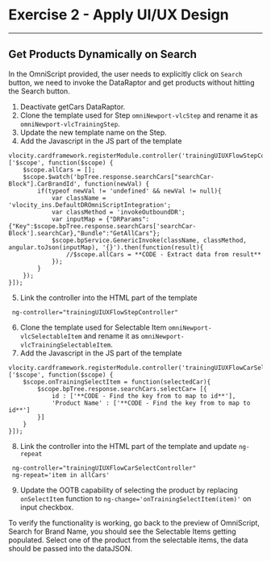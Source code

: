 # Exercise 2 - Apply UI/UX Design
--------

## Get Products Dynamically on Search
In the OmniScript provided, the user needs to explicitly click on `Search` button, we need to invoke the DataRaptor and get products without hitting the Search button.

1. Deactivate getCars DataRaptor.
2. Clone the template used for Step `omniNewport-vlcStep` and rename it as `omniNewport-vlcTrainingStep`.
3. Update the new template name on the Step.
4. Add the Javascript in the JS part of the template
```
vlocity.cardframework.registerModule.controller('trainingUIUXFlowStepController', ['$scope', function($scope) {
    $scope.allCars = [];
    $scope.$watch('bpTree.response.searchCars["searchCar-Block"].CarBrandId', function(newVal) {
        if(typeof newVal != 'undefined' && newVal != null){
            var className = 'vlocity_ins.DefaultDROmniScriptIntegration';
            var classMethod = 'invokeOutboundDR';  
            var inputMap = {"DRParams":{"Key":$scope.bpTree.response.searchCars['searchCar-Block'].searchCar},"Bundle":"GetAllCars"};
            $scope.bpService.GenericInvoke(className, classMethod, angular.toJson(inputMap), '{}').then(function(result){
                //$scope.allCars = **CODE - Extract data from result**
            });
        }
    });
}]);
```
5. Link the controller into the HTML part of the template
```
 ng-controller="trainingUIUXFlowStepController"
```
6. Clone the template used for Selectable Item `omniNewport-vlcSelectableItem` and rename it as `omniNewport-vlcTrainingSelectableItem`.
7. Add the Javascript in the JS part of the template
```
vlocity.cardframework.registerModule.controller('trainingUIUXFlowCarSelectController', ['$scope', function($scope) {
    $scope.onTrainingSelectItem = function(selectedCar){
        $scope.bpTree.response.searchCars.selectCar= [{
            id : ['**CODE - Find the key from to map to id**'],
            'Product Name' : ['**CODE - Find the key from to map to id**']
        }]
    }
}]);
```
8. Link the controller into the HTML part of the template and update `ng-repeat`
```
 ng-controller="trainingUIUXFlowCarSelectController"
 ng-repeat='item in allCars'
```
9. Update the OOTB capability of selecting the product by replacing `onSelectItem` function to `ng-change='onTrainingSelectItem(item)'` on input checkbox.


To verify the functionality is working, go back to the preview of OmniScript, Search for Brand Name, you should see the Selectable Items getting populated. Select one of the product from the selectable items, the data should be passed into the dataJSON.
